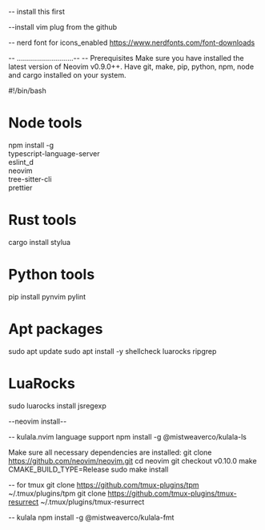 -- install this first

--install vim plug from the github

-- nerd font for icons_enabled
https://www.nerdfonts.com/font-downloads

-- ............................--
-- Prerequisites
Make sure you have installed the latest version of Neovim v0.9.0++.
Have git, make, pip, python, npm, node and cargo installed on your system.

#!/bin/bash

# Node tools
npm install -g \
  typescript-language-server \
  eslint_d \
  neovim \
  tree-sitter-cli \
  prettier

# Rust tools
cargo install stylua

# Python tools
pip install pynvim pylint

# Apt packages
sudo apt update
sudo apt install -y shellcheck luarocks ripgrep

# LuaRocks
sudo luarocks install jsregexp


--neovim install--

-- kulala.nvim language support
npm install -g @mistweaverco/kulala-ls

Make sure all necessary dependencies are installed:
git clone https://github.com/neovim/neovim.git
cd neovim
git checkout v0.10.0
make CMAKE_BUILD_TYPE=Release
sudo make install

-- for tmux
git clone https://github.com/tmux-plugins/tpm ~/.tmux/plugins/tpm
git clone https://github.com/tmux-plugins/tmux-resurrect ~/.tmux/plugins/tmux-resurrect

-- kulala
npm install -g @mistweaverco/kulala-fmt
